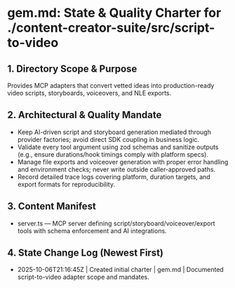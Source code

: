 # gem.md: State & Quality Charter for ./content-creator-suite/src/script-to-video

## 1. Directory Scope & Purpose
Provides MCP adapters that convert vetted ideas into production-ready video scripts, storyboards, voiceovers, and NLE exports.

## 2. Architectural & Quality Mandate
- Keep AI-driven script and storyboard generation mediated through provider factories; avoid direct SDK coupling in business logic.
- Validate every tool argument using zod schemas and sanitize outputs (e.g., ensure durations/hook timings comply with platform specs).
- Manage file exports and voiceover generation with proper error handling and environment checks; never write outside caller-approved paths.
- Record detailed trace logs covering platform, duration targets, and export formats for reproducibility.

## 3. Content Manifest
- server.ts — MCP server defining script/storyboard/voiceover/export tools with schema enforcement and AI integrations.

## 4. State Change Log (Newest First)
- 2025-10-06T21:16:45Z | Created initial charter | gem.md | Documented script-to-video adapter scope and mandates.

